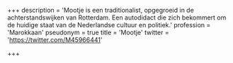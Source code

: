 +++
description = 'Mootje is een traditionalist, opgegroeid in de achterstandswijken van Rotterdam. Een autodidact die zich bekommert om de huidige staat van de Nederlandse cultuur en politiek.'
profession = 'Marokkaan'
pseudonym = true
title = 'Mootje'
twitter = 'https://twitter.com/M45966441'

+++
